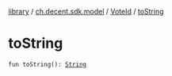 [library](../../index.md) / [ch.decent.sdk.model](../index.md) / [VoteId](index.md) / [toString](./to-string.md)

# toString

`fun toString(): `[`String`](https://kotlinlang.org/api/latest/jvm/stdlib/kotlin/-string/index.html)